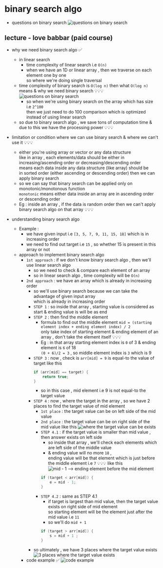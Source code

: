 # binary search algo

- questions on binary search
    ![questions on binary search](../../notes-pics/16-1-lecture/love-babbar/lecture-16-1-0.png)

## lecture - love babbar (paid course)

- why we need binary search algo ✅
    - in linear search
        - time complexity of linear search i.e `O(n)`
        - when we have an 1D or linear array , then we traverse on each element one by one <br> 
            so where we're doing single traversal
    - time complexity of binary search is `O(log n)` then what `O(log n)` means & why we need binary search 💡💡💡
        ![questions on binary search](../../notes-pics/16-1-lecture/love-babbar/lecture-16-1-1.png)
        - so when we're using binary search on the array which has size i.e `2^100` <br>
            then we just need to do 100 comparison which is optimized instead of using linear search
    - so due to binary search algo , we save tons of computation time & due to this we have the processing power 💡💡💡
- limitation or condition where we can use binary search & where we can't use it 💡💡💡
    - either you're using array or vector or any data structure <br>
        like in array , each elements/data should be either in increasing/ascending order or decreasing/descending order <br>
        means each data inside any data structure (like array) should be <br>
        in sorted order (either ascending or descending order) then we can apply binary search
    - so we can say that binary search can be applied only on monotonic/monotonous function <br>
        `monotonic` means either data inside an array are in ascending order or descending order
    - Eg : inside an array , if the data is random order then we can't apply binary search algo on that array 💡💡💡

- understanding binary search algo
    - Example : 
        - we have given input i.e `[3, 5, 7, 9, 11, 15, 18]` which is in increasing order
        - we need to find out target i.e `15` , so whether 15 is present in this array or not
    - approach to implement binary search algo
        - `1st approach` : if we don't know binary search algo , then we'll use linear search algo
            - so we need to check & compare each element of an array
            - so in linear search algo , time complexity will be `O(n)`
        - `2nd approach` : we have an array which is already in increasing order
            - so we'll use binary search because we can take the advantage of given input array <br>
                which is already in increasing order
            - `STEP 1` : so inside that array , starting value is considered as start & ending value is will be as end
            - `STEP 2` : then find the middle element 
                - formula to find out the middle element
                    `mid = (starting element index + ending element index) / 2` <br>
                    only take index of starting element & ending element of an array , don't take the element itself 💡💡💡
                - Eg : in that array starting element index is `0` of 3 & ending element is `6` of 18 <br>
                    `(0 + 6)/2 = 3` , so middle element index is `3` which is 9
            - `STEP 3` : now , check is `arr[mid] = 9` is equal-to the value of target like this
                ```cpp
                if (arr[mid] == target) {
                    return true;
                }
                ```
                - so in this case , mid element i.e 9 is not equal-to the target value
            - `STEP 4` : now , where the target in the array , so we have 2 places to find the target value of mid element
                - `1st place` : the target value can be on left side of the mid value
                - `2nd place`  : the target value can be on right side of the mid value like this
                    ![where the target value can be exists](../../notes-pics/16-1-lecture/love-babbar/lecture-16-1-2.png)
                - `STEP 4.1` : if the target value is smaller than mid value , then answer exists on left side 
                    - so inside that array , we'll check each elements which are left side of the middle value 
                    - & ending value will no more `18` , <br>
                        ending value will be that element which is just before the middle element i.e `7` 💡💡💡 like this
                            ![mid - 1 --> ending element before the mid element](../../notes-pics/16-1-lecture/love-babbar/lecture-16-1-3.png)
                    ```cpp
                    if (target < arr[mid]) {
                        e = mid - 1;
                    }
                    ```
                - `STEP 4.2` : same as STEP 4.1 
                    - if target is largest than mid value, then the target value exists on right side of mid element <br>
                        so starting element will be the element just after the mid value i.e `11`
                    - so we'll do `mid + 1`
                    ```cpp
                    if (target > arr[mid]) {
                        s = mid + 1 ; 
                    }
                    ``` 
            - so ultimately , we have 3 places where the target value exists
                ![3 places where the target value exists](../../notes-pics/16-1-lecture/love-babbar/lecture-16-1-4.png)
        - code example ✅
            ![code example](../../notes-pics/16-1-lecture/love-babbar/lecture-16-1-5.png)

            